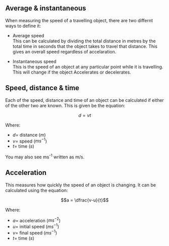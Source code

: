 ## Average & instantaneous
When measuring the speed of a travelling object, there are two differnt ways to define it:

- Average speed <br>
  This can be calculated by dividing the total distance in metres by the total time in seconds that the object takes to travel that distance. This gives an overall speed regardless of accelaration.

- Instantaneous speed <br>
  This is the speed of an object at any particular point while it is travelling. This will change if the object Accelerates or decelerates.

## Speed, distance & time
Each of the speed, distance and time of an object can be calculated if either of the other two are known. This is given be the equation:

$$d = vt$$

Where:
- $d =$ distance ($m$)
- $v =$ speed ($ms^{-1}$)
- $t =$ time ($s$)

You may also see ms<sup>-1</sup> written as m/s.

## Acceleration
This measures how quickly the speed of an object is changing. It can be calculated using the equation:

$$a = \dfrac{v-u}{t}$$

Where:
- $a =$ acceleration ($ms^{-2}$)
- $u =$ initial speed ($ms^{-1}$)
- $v =$ final speed ($ms^{-1}$)
- $t =$ time ($s$)
